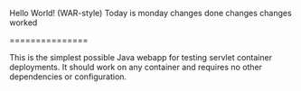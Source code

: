 Hello World! (WAR-style)
Today is monday
changes done
changes
changes worked

===============

This is the simplest possible Java webapp for testing servlet container deployments.  It should work on any container and requires no other dependencies or configuration.
